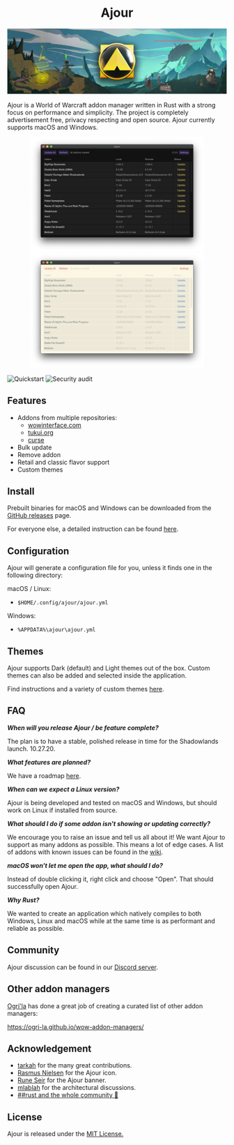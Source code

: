 <h1 align="center">Ajour</h1>

![](./resources/screenshots/ajour-banner.jpg)

Ajour is a World of Warcraft addon manager written in Rust with a strong focus on performance and simplicity. The project is completely advertisement free, privacy respecting and open source. Ajour currently supports macOS and Windows.

<p align="center">
  <img width="400"
       alt="Ajour with default Dark theme"
       src="./resources/screenshots/ajour-0.3.0a.png">
    <img width="400"
       alt="Ajour with Solarized Light theme"
       src="./resources/screenshots/ajour-0.3.0b.png">
</p>

![Quickstart](https://github.com/casperstorm/ajour/workflows/Quickstart/badge.svg)
![Security audit](https://github.com/casperstorm/ajour/workflows/Security%20audit/badge.svg)

## Features

- Addons from multiple repositories:
  - [wowinterface.com](https://www.wowinterface.com/addons.php)
  - [tukui.org](https://www.tukui.org/)
  - [curse](https://www.curseforge.com/wow/addons)
- Bulk update
- Remove addon
- Retail and classic flavor support
- Custom themes

## Install 

Prebuilt binaries for macOS and Windows can be downloaded from the [GitHub releases](https://github.com/casperstorm/ajour/releases) page.

For everyone else, a detailed instruction can be found [here](https://github.com/casperstorm/ajour/blob/master/INSTALL.md).

## Configuration

Ajour will generate a configuration file for you, unless it finds one in the following directory:

macOS / Linux:
- `$HOME/.config/ajour/ajour.yml`

Windows:

- `%APPDATA%\ajour\ajour.yml`

## Themes

Ajour supports Dark (default) and Light themes out of the box. Custom themes can also be added and selected inside the application.

Find instructions and a variety of custom themes [here](./THEMES.md).

## FAQ

**_When will you release Ajour / be feature complete?_**

The plan is to have a stable, polished release in time for the Shadowlands launch. 10.27.20.

**_What features are planned?_**

We have a roadmap [here](https://github.com/casperstorm/ajour/projects/2).

**_When can we expect a Linux version?_**

Ajour is being developed and tested on macOS and Windows, but should work on Linux if installed from source.

**_What should I do if some addon isn't showing or updating correctly?_**

We encourage you to raise an issue and tell us all about it! We want Ajour to support as many addons as possible. This means a lot of edge cases. A list of addons with known issues can be found in the [wiki](https://github.com/casperstorm/ajour/wiki/Addons-with-known-issues).

**_macOS won't let me open the app, what should I do?_**

Instead of double clicking it, right click and choose "Open". That should successfully open Ajour.

**_Why Rust?_**

We wanted to create an application which natively compiles to both Windows, Linux and macOS while at the same time is as performant and reliable as possible.

## Community
Ajour discussion can be found in our [Discord server](https://discord.gg/4838t9R).

## Other addon managers

[Ogri'la](https://github.com/ogri-la) has done a great job of creating a curated list of other addon managers:

https://ogri-la.github.io/wow-addon-managers/

## Acknowledgement

- [tarkah](https://github.com/tarkah) for the many great contributions. 
- [Rasmus Nielsen](https://rasmusnielsen.dk/) for the Ajour icon.
- [Rune Seir](https://instagram.com/rseir/) for the Ajour banner.
- [mlablah](https://github.com/mlablah) for the architectural discussions.
- [##rust and the whole community 🦀](https://webchat.freenode.net/?channels=##rust)

## License

Ajour is released under the [MIT License.](https://github.com/casperstorm/ajour/blob/master/LICENSE)

